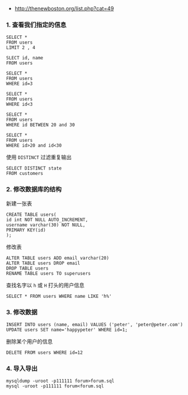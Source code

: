 - <http://thenewboston.org/list.php?cat=49>

### 1. 查看我们指定的信息

~~~
SELECT *
FROM users
LIMIT 2 , 4

SLECT id, name
FROM users

SELECT *
FROM users
WHERE id=3

SELECT *
FROM users
WHERE id<3

SELECT *
FROM users
WHERE id BETWEEN 20 and 30

SELECT *
FROM users
WHERE id>20 and id<30
~~~

使用 `DISTINCT` 过滤重复输出
~~~
SELECT DISTINCT state
FROM customers
~~~
### 2. 修改数据库的结构

新建一张表
~~~
CREATE TABLE users(
id int NOT NULL AUTO_INCREMENT,
username varchar(30) NOT NULL,
PRIMARY KEY(id)
);
~~~

修改表
~~~
ALTER TABLE users ADD email varchar(20)
ALTER TABLE users DROP email
DROP TABLE users
RENAME TABLE users TO superusers
~~~

查找名字以 `h` 或 `H` 打头的用户信息
~~~
SELECT * FROM users WHERE name LIKE 'h%'
~~~

### 3. 修改数据

~~~
INSERT INTO users (name, email) VALUES ('peter', 'peter@peter.com')
UPDATE users SET name='happypeter' WHERE id=1;
~~~

删除某个用户的信息
~~~
DELETE FROM users WHERE id=12
~~~

### 4. 导入导出

~~~
mysqldump -uroot -p111111 forum>forum.sql
mysql -uroot -p111111 forum<forum.sql
~~~